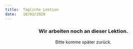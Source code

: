 ```yaml
---
title:  Tägliche Lektion
date:   18/03/2020
---
```


### <center>Wir arbeiten noch an dieser Lektion.</center>
<center>Bitte komme später zurück.</center>